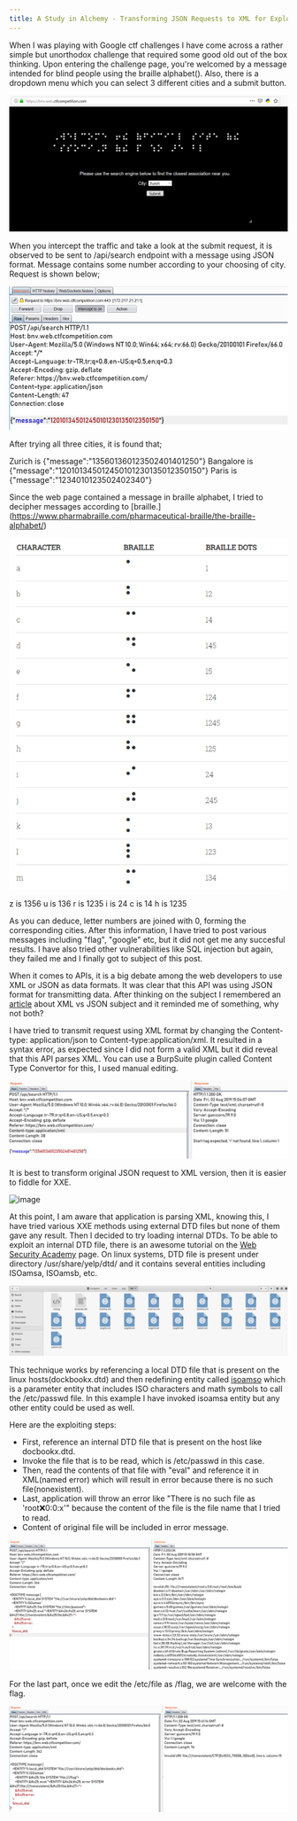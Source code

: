 ```yaml
---
title: A Study in Alchemy - Transforming JSON Requests to XML for Exploitation(Google CTF)
---
```


When I was playing with Google ctf challenges I have come across a rather simple but unorthodox challenge that required some good old out of the box thinking. Upon entering the challenge page, you're welcomed by a message intended for blind people using the braille alphabet(). Also, there is a dropdown menu which you can select 3 different cities and a submit button.

![image](/img/webpage.png)

When you intercept the traffic and take a look at the submit request, it is observed to be sent to /api/search endpoint with a message using JSON format. Message contains some number according to your choosing of city. Request is shown below;

![image](/img/request1.png)

After trying all three cities, it is found that;

Zurich is {"message":"135601360123502401401250"}
Bangalore is {"message":"120101345012450101230135012350150"}
Paris is {"message":"1234010123502402340"}

Since the web page contained a message in braille alphabet, I tried to decipher messages according to [braille.] (https://www.pharmabraille.com/pharmaceutical-braille/the-braille-alphabet/)

![image](/img/braille-ss3.png)

z is 1356
u is 136
r is 1235
i is 24
c is 14
h is 1235

As you can deduce, letter numbers are joined with 0, forming the corresponding cities. After this information, I have tried to post various messages including "flag", "google" etc, but it did not get me any succesful results. I have also tried other vulnerabilities like SQL injection but again, they failed me and I finally got to subject of this post.

When it comes to APIs, it is a big debate among the web developers to use XML or JSON as data formats. It was clear that this API was using JSON format for transmitting data. After thinking on the subject I remembered an [article](https://api2cart.com/api-technology/json-vs-xml-api-data-interaction/) about XML vs JSON subject and it reminded me of something, why not both?

I have tried to transmit request using XML format by changing the Content-type: application/json to Content-type:application/xml. It resulted in a syntax error, as expected since I did not form a valid XML but it did reveal that this API parses XML. You can use a BurpSuite plugin called Content Type Convertor for this, I used manual editing.

![image](/img/xml-ss4.png)

It is best to transform original JSON request to XML version, then it is easier to fiddle for XXE.

![image](/imgjsonToxml-ss8.png)

At this point, I am aware that application is parsing XML, knowing this, I have tried various XXE methods using external DTD files but none of them gave any result. Then I decided to try loading internal DTDs. To be able to exploit an internal DTD file, there is an awesome tutorial on the [Web Security Academy](https://portswigger.net/web-security/xxe/blind/lab-xxe-trigger-error-message-by-repurposing-local-dtd) page. On linux systems, DTD file is present under directory /usr/share/yelp/dtd/ and it contains several entities including ISOamsa, ISOamsb, etc. 

![image](/img/entities-isoamsa-ss7.png)

This technique works by referencing a local DTD file that is present on the linux hosts(dockbookx.dtd) and then redefining entity called [isoamso](https://www.oreilly.com/openbook/docbook/book/iso-amso.html) which is a parameter entity that includes ISO characters and math symbols to call the /etc/passwd file. In this example I have invoked isoamsa entity but any other entity could be used as well.

Here are the exploiting steps:

- First, reference an internal DTD file that is present on the host like docbookx.dtd.
- Invoke the file that is to be read, which is /etc/passwd in this case. 
- Then, read the contents of that file with "eval" and reference it in XML(named error) which will result in error because there is no such file(nonexistent).
- Last, application will throw an error like "There is no such file as 'root:x:0:0:x'" because the content of the file is the file name that I tried to read.
- Content of original file will be included in error message.

![image](/img/xxe1-ss5.png)

For the last part, once we edit the /etc/file as /flag, we are welcome with the flag.

![image](/img/xxe2-ss6.png)
